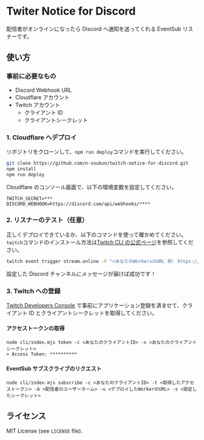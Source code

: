 # Twiter Notice for Discord

配信者がオンラインになったら Discord へ通知を送ってくれる EventSub リスナーです。

## 使い方

### 事前に必要なもの

- Discord Webhook URL
- Cloudflare アカウント
- Twitch アカウント
  - クライアント ID
  - クライアントシークレット

### 1. Cloudflare へデプロイ

リポジトリをクローンして、`npm run deploy`コマンドを実行してください。

```bash
git clone https://github.com/n-soukun/twitch-notice-for-discord.git
npm install
npm run deploy
```

Cloudflare のコンソール画面で、以下の環境変数を設定してください。

```
TWITCH_SECRET=***
DISCORD_WEBHOOK=https://discord.com/api/webhooks/****
```

### 2. リスナーのテスト（任意）

正しくデプロイできているか、以下のコマンドを使って確かめてください。`twitch`コマンドのインストール方法は[Twitch CLI の公式ページ](https://dev.twitch.tv/docs/cli/)を参照してください。

```bash
twitch event trigger stream.online -F "<あなたのWorkersのURL 例: https://**** */.workers.dev/eventsub/>" -s "<設定したTWITCH_SECRET>"
```

設定した Discord チャンネルにメッセージが届けば成功です！

### 3. Twitch への登録

[Twitch Developers Console](https://dev.twitch.tv/console) で事前にアプリケーション登録を済ませて、クライアント ID とクライアントシークレットを取得してください。

#### アクセストークンの取得

```
node cli/index.mjs token -c <あなたのクライアントID> -s <あなたのクライアントシークレット>
> Access Token: **********
```

#### EventSub サブスクライブのリクエスト

```
node cli/index.mjs subscribe -c <あなたのクライアントID> -t <取得したアクセストークン> -b <配信者のユーザーネーム> -u <デプロイしたWorkerのURL> -s <設定したシークレット>
```

## ライセンス

MIT License (see `LICENSE` file).
